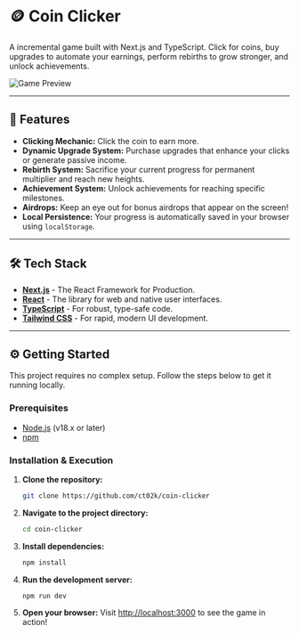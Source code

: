 # 🪙 Coin Clicker

A incremental game built with Next.js and TypeScript. Click for coins, buy upgrades to automate your earnings, perform rebirths to grow stronger, and unlock achievements.

![Game Preview](https://arsenic.cv/api/raw/vDKf0CkEWBISsVGO)

---

## 🚀 Features

- **Clicking Mechanic:** Click the coin to earn more.
- **Dynamic Upgrade System:** Purchase upgrades that enhance your clicks or generate passive income.
- **Rebirth System:** Sacrifice your current progress for permanent multiplier and reach new heights.
- **Achievement System:** Unlock achievements for reaching specific milestones.
- **Airdrops:** Keep an eye out for bonus airdrops that appear on the screen!
- **Local Persistence:** Your progress is automatically saved in your browser using `localStorage`.

---

## 🛠️ Tech Stack

- **[Next.js](https://nextjs.org/)** - The React Framework for Production.
- **[React](https://reactjs.org/)** - The library for web and native user interfaces.
- **[TypeScript](https://www.typescriptlang.org/)** - For robust, type-safe code.
- **[Tailwind CSS](https://tailwindcss.com/)** - For rapid, modern UI development.

---

## ⚙️ Getting Started

This project requires no complex setup. Follow the steps below to get it running locally.

### Prerequisites

- [Node.js](https://nodejs.org/en/) (v18.x or later)
- [npm](https://www.npmjs.com/)

### Installation & Execution

1.  **Clone the repository:**

    ```bash
    git clone https://github.com/ct02k/coin-clicker
    ```

2.  **Navigate to the project directory:**

    ```bash
    cd coin-clicker
    ```

3.  **Install dependencies:**

    ```bash
    npm install
    ```

4.  **Run the development server:**

    ```bash
    npm run dev
    ```

5.  **Open your browser:**
    Visit [http://localhost:3000](http://localhost:3000) to see the game in action!
